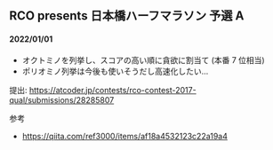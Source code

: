 ## RCO presents 日本橋ハーフマラソン 予選 A 

#### 2022/01/01

* オクトミノを列挙し、スコアの高い順に貪欲に割当て (本番 7 位相当)
* ポリオミノ列挙は今後も使いそうだし高速化したい…

提出: https://atcoder.jp/contests/rco-contest-2017-qual/submissions/28285807

参考
* https://qiita.com/ref3000/items/af18a4532123c22a19a4